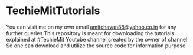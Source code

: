 # TechieMitTutorials

You can visit me on my own email amitchavan88@yahoo.co.in for any further queries
This repository is meant for downloading the tutorials explained at #TechieMit Youtube channel created by the owner of channel
So one can download and utilize the source code for information purpose
